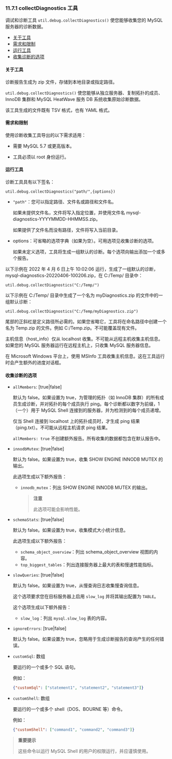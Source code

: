 ### 11.7.1 collectDiagnostics 工具

调试和诊断工具 `util.debug.collectDiagnostics()` 使您能够收集您的 MySQL 服务器的诊断数据。

- [关于工具](#关于工具)
- [需求和限制](#需求和限制)
- [运行工具](#运行工具)
- [收集诊断的选项](#收集诊断的选项)

#### 关于工具

诊断报告生成为 zip 文件，存储到本地目录或指定路径。

`util.debug.collectDiagnostics()` 使您能够从独立服务器、复制拓扑的成员、InnoDB 集群和 MySQL HeatWave 服务 DB 系统收集原始诊断数据。

该工具生成的文件既有 TSV 格式，也有 YAML 格式。

#### 需求和限制

使用诊断收集工具导出的以下需求适用：

- 需要 MySQL 5.7 或更高版本。

- 工具必须以 root 身份运行。


#### 运行工具

诊断工具具有以下签名：

```
util.debug.collectDiagnostics("path/",{options})
```
- `"path"`：您可以指定路径、文件名或路径和文件名。

  如果未提供文件名，文件将写入指定位置，并使用文件名 mysql-diagnostics-YYYYMMDD-HHMMSS.zip。

  如果提供了文件名而没有路径，文件将写入当前目录。

- options：可省略的选项字典（如果为空）。可用选项见收集诊断的选项。

  如果未定义选项，工具将生成一组默认的诊断。每个选项向输出添加一个或多个报告。


以下示例在 2022 年 4 月 6 日上午 10:02:06 运行，生成了一组默认的诊断，mysql-diagnostics-20220406-100206.zip，在 C:/Temp/ 目录中：

```
util.debug.collectDiagnostics("C:/Temp/")
```
以下示例在 C:/Temp/ 目录中生成了一个名为 myDiagnostics.zip 的文件中的一组默认诊断：

```
util.debug.collectDiagnostics("C:/Temp/myDiagnostics.zip")
```
尾部的正斜杠是定义路径所必需的。如果您省略它，工具将在命名路径中创建一个名为 Temp.zip 的文件。例如 C:/Temp.zip。不可能覆盖现有文件。

主机信息（host_info）仅从 localhost 收集。不可能从远程主机收集主机信息。如果您的 MySQL 服务器运行在远程主机上，只收集 MySQL 服务器信息。

在 Microsoft Windows 平台上，使用 MSInfo 工具收集主机信息。这在工具运行时会产生额外的进度对话框。

#### 收集诊断的选项

- `allMembers`: [true|false]

  默认为 false。如果设置为 true，为管理的拓扑（如 InnoDB 集群）的所有成员生成诊断，并对拓扑的每个成员执行 ping。每个诊断都以数字为前缀，1（一个）用于 MySQL Shell 连接到的服务器，并为检测到的每个成员递增。

  仅当 Shell 连接到 localhost 上的拓扑成员时，才生成 ping 结果（ping.txt）。不可能从远程主机请求 ping 结果。

  `allMembers: true` 不创建额外报告。所有收集的数据都包含在默认报告中。

- `innodbMutex`: [true|false]

  默认为 false。如果设置为 true，收集 SHOW ENGINE INNODB MUTEX 的输出。

  此选项生成以下额外报告：

  - `innodb_mutex`：列出 SHOW ENGINE INNODB MUTEX 的输出。

    > **注意**
    >
    > 此选项可能会影响性能。

- `schemaStats`: [true|false]

  默认为 false。如果设置为 true，收集模式大小统计信息。

  此选项生成以下额外报告：

  - `schema_object_overview`：列出 schema_object_overview 视图的内容。
  - `top_biggest_tables`：列出连接服务器上最大的表和慢速性能指标。

- `slowQueries`: [true|false]

  默认为 false。如果设置为 true，从慢查询日志收集慢查询信息。

  这个选项要求您在目标服务器上启用 `slow_log` 并将其输出配置为 `TABLE`。

  这个选项生成以下额外报告：

  - `slow_log`：列出 `mysql.slow_log` 表的内容。

- `ignoreErrors`: [true|false]

  默认为 false。如果设置为 true，忽略用于生成诊断报告的查询产生的任何错误。

- `customSql`: 数组

  要运行的一个或多个 SQL 语句。

  例如：

  ```json
  {"customSql": ["statement1", "statement2", "statement3"]}
  ```

- `customShell`: 数组

  要运行的一个或多个 shell（DOS、BOURNE 等）命令。

  例如：

  ```json
  {"customShell": ["command1", "command2", "command3"]}
  ```


> **重要提示**
>
> 这些命令以运行 MySQL Shell 的用户的权限运行，并应谨慎使用。